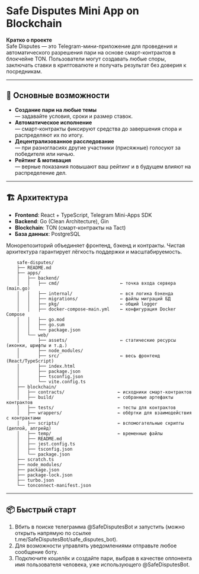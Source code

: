 # Safe Disputes Mini App on Blockchain

**Кратко о проекте**  
Safe Disputes — это Telegram-мини-приложение для проведения и автоматического разрешения пари на основе смарт-контрактов в блокчейне TON. Пользователи могут создавать любые споры, заключать ставки в криптовалюте и получать результат без доверия к посредникам.

---

## 🚀 Основные возможности

- **Создание пари на любые темы**  
  — задавайте условия, сроки и размер ставок.  
- **Автоматическое исполнение**  
  — смарт-контракты фиксируют средства до завершения спора и распределяют их по итогу.  
- **Децентрализованное расследование**  
  — при разногласиях другие участники (присяжные) голосуют за победителя или ничью.  
- **Рейтинг & мотивация**  
  — верные показания повышают ваш рейтинг и в будущем влияют на распределение дел.

---

## 🏗️ Архитектура

- **Frontend**: React + TypeScript, Telegram Mini-Apps SDK  
- **Backend**: Go (Clean Architecture), Gin  
- **Blockchain**: TON (смарт-контракты на Tact)  
- **База данных**: PostgreSQL  

Монорепозиторий объединяет фронтенд, бэкенд и контракты. Чистая архитектура гарантирует лёгкость поддержки и масштабируемость.
```plaintext
    safe-disputes/
    ├── README.md
    ├── apps/
    │   ├── backend/
    │   │   ├── cmd/                       ← точка входа сервера (main.go)
    │   │   ├── internal/                  ← вся логика бэкенда 
    │   │   ├── migrations/                ← файлы миграций БД
    │   │   ├── pkg/                       ← общий logger
    │   │   ├── docker-compose-main.yml    ← конфигурация Docker Compose
    │   │   ├── go.mod
    │   │   ├── go.sum
    │   │   └── package.json
    │   └── web/
    │       ├── assets/                    ← статические ресурсы (иконки, шрифты и т.д.)
    │       ├── node_modules/
    │       ├── src/                       ← весь фронтенд (React/TypeScript)
    │       ├── index.html
    │       ├── package.json
    │       ├── tsconfig.json
    │       └── vite.config.ts
    ├── blockchain/
    │   ├── contracts/                    ← исходники смарт-контрактов
    │   ├── build/                        ← собранные артефакты контрактов
    │   ├── tests/                        ← тесты для контрактов
    │   ├── wrappers/                     ← обёртки для взаимодействия с контрактами
    │   ├── scripts/                      ← вспомогательные скрипты (деплой, апгрейд)
    │   ├── temp/                         ← временные файлы
    │   ├── README.md
    │   ├── jest.config.ts
    │   ├── tsconfig.json
    │   └── package.json
    ├── scratch.ts
    ├── node_modules/
    ├── package.json
    ├── package-lock.json
    ├── turbo.json
    └── tonconnect-manifest.json
```

---

## 📦 Быстрый старт

1. Вбить в поиске телеграмма @SafeDisputesBot и запустить (можно открыть напрямую по ссылке t.me/SafeDisputesBot/safe_disputes_bot).
2. Для возможности управлять уведомлениями отправьте любое сообщение боту.
3. Подключите кошелёк и создайте пари, выбрав в качестве оппонента имя пользователя человека, уже использующего @SafeDisputesBot.

